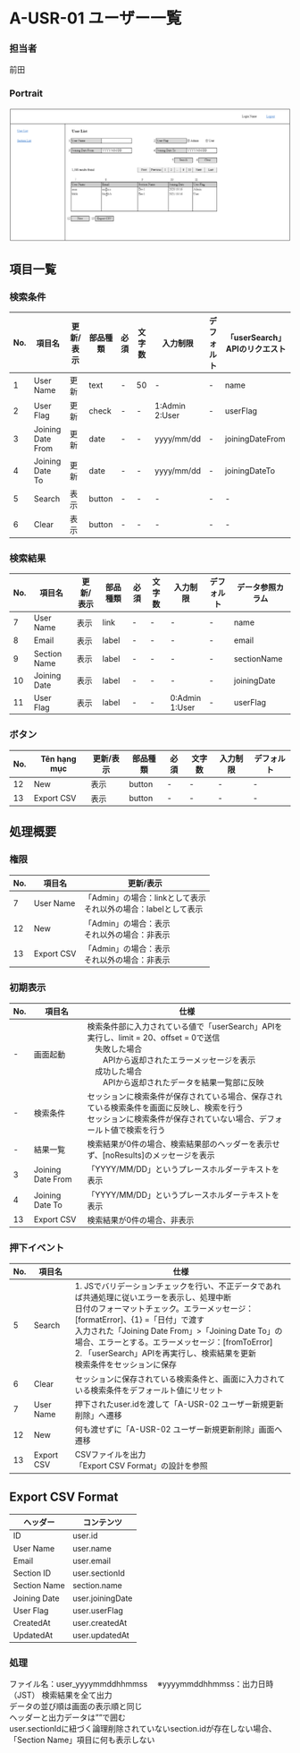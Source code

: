 # A-USR-01 ユーザー一覧

### 担当者

前田

### Portrait

![](../../image/UserList.png)

## 項目一覧

### 検索条件

| No. | 項目名 | 更新/表示 | 部品種類 | 必須 | 文字数 | 入力制限 | デフォルト | 「userSearch」APIのリクエスト |
| - | - | - | - | - | - | - | - | - |
| 1 | User Name | 更新 | text | - | 50 | - | - | name |
| 2 | User Flag | 更新 | check | - | - | 1:Admin<br/>2:User | - | userFlag |
| 3 | Joining Date From | 更新 | date | - | - | yyyy/mm/dd | - | joiningDateFrom |
| 4 | Joining Date To | 更新 | date | - | - | yyyy/mm/dd | - | joiningDateTo |
| 5 | Search | 表示 | button | - | - | - | - | - |
| 6 | Clear | 表示 | button | - | - | - | - | - |

### 検索結果

| No. | 項目名 | 更新/表示 | 部品種類 | 必須 | 文字数 | 入力制限 | デフォルト | データ参照カラム |
| - | - | - | - | - | - | - | - | - |
| 7 | User Name | 表示 | link | - | - | - | - | name |
| 8 | Email | 表示 | label | - | - | - | - | email |
| 9 | Section Name | 表示 | label | - | - | - | - | sectionName |
| 10 | Joining Date | 表示 | label | - | - | - | - | joiningDate |
| 11 | User Flag | 表示 | label | - | - | 0:Admin<br/>1:User | - | userFlag |

### ボタン

| No. | Tên hạng mục | 更新/表示 | 部品種類 | 必須 | 文字数 | 入力制限 | デフォルト |
| - | - | - | - | - | - | - | - |
| 12 | New | 表示 | button | - | - | - | - |
| 13 | Export CSV | 表示 | button | - | - | - | - |

## 処理概要

### 権限

| No. | 項目名 | 更新/表示 |
| - | - | - |
| 7 | User Name | 「Admin」の場合：linkとして表示<br/>それ以外の場合：labelとして表示 |
| 12 | New | 「Admin」の場合：表示<br/>それ以外の場合：非表示 |
| 13 | Export CSV | 「Admin」の場合：表示<br/>それ以外の場合：非表示 |

### 初期表示

| No. | 項目名 | 仕様 |
| - | - | - |
| - | 画面起動 | 検索条件部に入力されている値で「userSearch」APIを実行し、limit = 20、offset = 0で送信<br/>　失敗した場合<br/>　　APIから返却されたエラーメッセージを表示<br/>　成功した場合<br/>　　APIから返却されたデータを結果一覧部に反映 |
| - | 検索条件 | セッションに検索条件が保存されている場合、保存されている検索条件を画面に反映し、検索を行う<br/>セッションに検索条件が保存されていない場合、デフォールト値で検索を行う |
| - | 結果一覧 | 検索結果が0件の場合、検索結果部のヘッダーを表示せず、[noResults]のメッセージを表示 |
| 3 | Joining Date From | 「YYYY/MM/DD」というプレースホルダーテキストを表示 |
| 4 | Joining Date To | 「YYYY/MM/DD」というプレースホルダーテキストを表示 |
| 13 | Export CSV | 検索結果が0件の場合、非表示 |

### 押下イベント

| No. | 項目名 | 仕様 |
| - | - | - |
| 5 | Search | 1. JSでバリデーションチェックを行い、不正データであれば共通処理に従いエラーを表示し、処理中断<br/>	日付のフォーマットチェック。エラーメッセージ：[formatError]、{1} =「日付」で渡す<br/>	入力された「Joining Date From」>「Joining Date To」の場合、エラーとする。エラーメッセージ：[fromToError]<br/>2. 「userSearch」APIを再実行し、検索結果を更新<br/>	検索条件をセッションに保存 |
| 6 | Clear | セッションに保存されている検索条件と、画面に入力されている検索条件をデフォールト値にリセット |
| 7 | User Name | 押下されたuser.idを渡して「A-USR-02 ユーザー新規更新削除」へ遷移 |
| 12 | New | 何も渡せずに「A-USR-02 ユーザー新規更新削除」画面へ遷移 |
| 13 | Export CSV | CSVファイルを出力<br/>「Export CSV Format」の設計を参照 |

## Export CSV Format

| ヘッダー | コンテンツ |
| - | - |
| ID | user.id |
| User Name | user.name |
| Email | user.email |
| Section ID | user.sectionId |
| Section Name | section.name |
| Joining Date | user.joiningDate |
| User Flag | user.userFlag |
| CreatedAt | user.createdAt |
| UpdatedAt | user.updatedAt |

### 処理

ファイル名：user_yyyymmddhhmmss
　※yyyymmddhhmmss：出力日時（JST）
検索結果を全て出力<br/>データの並び順は画面の表示順と同じ<br/>ヘッダーと出力データは””で囲む<br/>
user.sectionIdに紐づく論理削除されていないsection.idが存在しない場合、「Section Name」項目に何も表示しない
